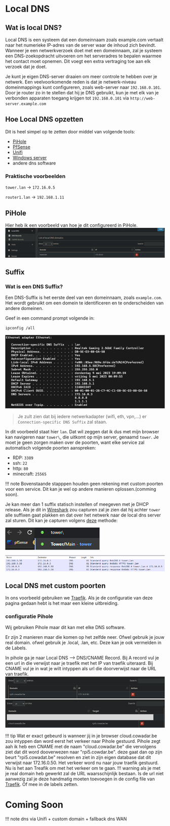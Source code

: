 # Local DNS

## Wat is local DNS?

Local DNS is een systeem dat een domeinnaam zoals example.com vertaalt naar het numerieke IP-adres van de server waar de inhoud zich bevindt. Wanneer je een netwerkverzoek doet met een domeinnaam, zal je systeem een DNS-zoekopdracht uitvoeren om het serveradres te bepalen waarmee het contact moet opnemen. Dit voegt een extra vertraging toe aan elk verzoek dat je doet.

Je kunt je eigen DNS-server draaien om meer controle te hebben over je netwerk. Een veelvoorkomende reden is dat je netwerk-niveau domeinmappings kunt configureren, zoals web-server naar `192.168.0.101`. Door je router zo in te stellen dat hij je DNS gebruikt, kun je met elk van je verbonden apparaten toegang krijgen tot `192.168.0.101` via `http://web-server.example.com`

## Hoe Local DNS opzetten

Dit is heel simpel op te zetten door middel van volgende tools:

- [PiHole](pihole.md)
- [PfSense](../router/pfsense.md)
- [Unifi](../router/unifi.md)
- [Windows server](../../windows/windows_server.md)
- andere dns software

### Praktische voorbeelden

`tower.lan` -> `172.16.0.5`

`router1.lan` -> `192.168.1.11`

## PiHole

Hier heb ik een voorbeeld van hoe je dit configureerd in PiHole.
![Pihole_local_dns](../../_assets/images/pihole_local_dns.png)
## Suffix

### Wat is een DNS Suffix?

Een DNS-Suffix is het eerste deel van een domeinnaam, zoals `example.com`. Het wordt gebruikt om een domein te identificeren en te onderscheiden van andere domeinen.

Geef in een command prompt volgende in:

```bash
ipconfig /all
```

![Voorbeeld cmd](../../_assets/images/localdns_cmd.png)
> Je zult zien dat bij iedere netwerkadapter (wifi, eth, vpn,...) er `Connection-specific DNS Suffix` zal staan.

In dit voorbeeld staat hier `lan`. Dat wil zeggen dat ik dus met mijn browser kan navigeren naar `tower\`, die uitkomt op mijn server, genaamd `tower`.
Je moet je geen zorgen maken over de poorten, want elke service zal automatisch volgende poorten aanspreken:

- RDP: `3389`
- ssh: `22`
- http: `80`
- minecraft: `25565`

!!! note
    Bovenstaande stapppen houden geen rekening met custom poorten voor een service.
    Dit kan je wel op andere manieren oplossen.(comming soon).

Je kan meer dan 1 suffix statisch instellen of meegeven met je DHCP release.
Als je dit in [Wireshark](../tools/wireshark.md) zou capturen zal je zien dat hij achter `tower` alle suffixen gaat plakken en dat over het netwerk naar de local dns server zal sturen. Dit kan je capturen volgens [deze](../tools/wireshark.md#local-dns-prefix-capturen) methode:

![foto van wireshark capture](../../_assets/images/local_dns_tower_suffix.png)

![foto van wireshark capture](../../_assets/images/wireshark_tower_suffix.png)



## Local DNS met custom poorten
In ons voorbeeld gebruiken we [Traefik](traefik.md). Als je de configuratie van deze pagina gedaan hebt is het maar een kleine uitbreiding.

### configuratie Pihole
Wij gebruiken Pihole maar dit kan met elke DNS software.

Er zijn 2 manieren maar die komen op het zelfde neer. Ofwel gebruik je jouw real domain. ofwel gebruik je .local, .lan, etc.
Deze kan je ook vermelden in de Labels.

In pihole ga je naar Local DNS --> DNS/CNAME Record.
Bij A record vul je een url in die verwijst naar je traefik met het IP van traefik uiteraard.
Bij CNAME vul je in wat je wilt intyppen als url die doorverwijst naar de URL van traefik.
![Voorbeeld cmd](../../_assets/images/pihole_local_dns_a_record.png)
![pihole_cname](../../_assets/images/pihole_cname.png)


!!! tip
    Wat er exact gebeurd is wanneer jij in je browser cloud.cowadar.be zou intyppen dan word eerst het verkeer naar Pihole gestuurd.
    Pihole zegt aah ik heb een CNAME met de naam "cloud.cowadar.be" die vervolgens ziet dat dit word dooverwezen naar "rpi5.cowdar.be".
    deze gaat dan op zijn beurt "rpi5.cowadat.be" resolven en ziet in zijn eigen database dat dit verwijst naar 172.16.0.50.
    Het verkeer word nu naar jouw traefik gestuurd. Nu is het aan Treafik om met het verkeer om te gaan.
    !!! warning
        als je met je real domain heb gewerkt zal de URL waarsschijnlijk bestaan. Is de url niet aanwezig zal je deze handmatig moeten toevoegen in de config file van [Traefik](traefik.md). Of mee in de labels zetten.



# Coming Soon
!!! note
    dns via Unifi + custom domain + fallback dns WAN